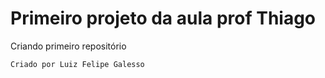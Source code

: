 # Primeiro projeto da aula prof Thiago
Criando primeiro repositório
```
Criado por Luiz Felipe Galesso
```
